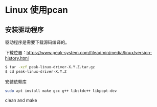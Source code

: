 # Linux 使用pcan


## 安装驱动程序
驱动程序是需要下载源码编译的。

下载位置：https://www.peak-system.com/fileadmin/media/linux/version-history.html


```sh
$ tar -xzf peak-linux-driver-X.Y.Z.tar.gz
$ cd peak-linux-driver-X.Y.Z 
```

安装依赖库
```sh
sudo apt install make gcc g++ libstdc++ libpopt-dev
```

clean and make
```sh

```

